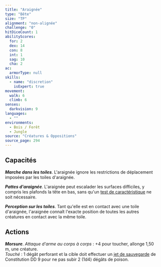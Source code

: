 ```yaml
---
title: "Araignée"
type: "Bête"
size: "TP"
alignment: "non-alignée"
challenge: "0"
hitDiceCount: 1
abilityScores:
  for: 2
  dex: 14
  con: 8
  int: 1
  sag: 10
  cha: 2
ac: 
  armorType: null
skills: 
  - name: "discretion"
    isExpert: true
movement: 
  walk: 6
  climb: 6
senses: 
  darkvision: 9
languages: 
  - ""
environments:
  - Bois / Forêt
  - Jungle
source: "Créatures & Oppositions"
source_page: 294
---
```

## Capacités
_**Marche dans les toiles**_. L'araignée ignore les restrictions de déplacement imposées par les toiles d'araignée.

_**Pattes d'araignée**_. L'araignée peut escalader les surfaces difficiles, y compris les plafonds la tête en bas, sans qu'un [test de caractéristique](/utiliser-les-caracteristiques/#tests-de-caracteristique) ne soit nécessaire.

_**Perception sur les toiles**_. Tant qu'elle est en contact avec une toile d'araignée, l'araignée connaît l'exacte position de toutes les autres créatures en contact avec la même toile.

## Actions
_**Morsure**_. _Attaque d'arme au corps à corps_ : +4 pour toucher, allonge 1,50 m, une créature.  
_Touché_ : 1 dégât perforant et la cible doit effectuer un [jet de sauvegarde](/utiliser-les-caracteristiques#jets-de-sauvegarde) de Constitution DD 9 pour ne pas subir 2 (1d4) dégâts de poison.
